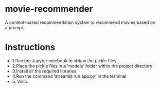 # movie-recommender
A content-based recommendation system to recommend movies based on a prompt.

<h1>Instructions</h1>
<ul>
<li>1.Run the Jupyter notebook to obtain the pickle files</li>
<li>2.Place the pickle files in a 'models' folder within the project directory</li>
<li>3.Install all the required libraries</li>
<li>4.Run the command 'streamlit run app.py' in the terminal</li>
<li>5. Voila.</li>
</ul>
